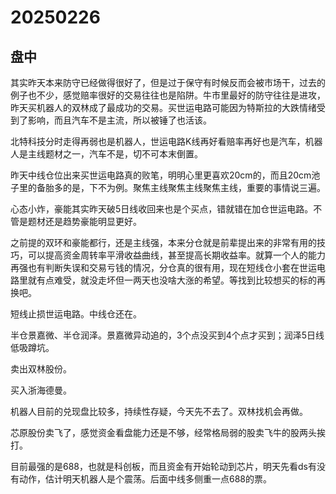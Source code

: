 # 20250226

## 盘中

其实昨天本来防守已经做得很好了，但是过于保守有时候反而会被市场干，过去的例子也不少，感觉赔率很好的交易往往也是陷阱。牛市里最好的防守往往是进攻，昨天买机器人的双林成了最成功的交易。买世运电路可能因为特斯拉的大跌情绪受到了影响，而且汽车不是主流，所以被锤了也活该。

北特科技分时走得再弱也是机器人，世运电路K线再好看赔率再好也是汽车，机器人是主线题材之一，汽车不是，切不可本末倒置。

昨天中线仓位出来买世运电路真的败笔，明明心里更喜欢20cm的，而且20cm池子里的备胎多的是，下不为例。聚焦主线聚焦主线聚焦主线，重要的事情说三遍。

心态小炸，豪能其实昨天破5日线收回来也是个买点，错就错在加仓世运电路。不管是题材还是趋势豪能明显更好。

之前提的双环和豪能都行，还是主线强，本来分仓就是前辈提出来的非常有用的技巧，可以提高资金周转率平滑收益曲线，甚至提高长期收益率。就算一个人的能力再强也有判断失误和交易亏钱的情况，分仓真的很有用，现在短线仓小套在世运电路里就有点难受，就没走坏但一两天也没啥大涨的希望。等找到比较想买的标的再换吧。

短线止损世运电路。中线仓还在。

半仓景嘉微、半仓润泽。景嘉微异动追的，3个点没买到4个点才买到；润泽5日线低吸蹲坑。

卖出双林股份。

买入浙海德曼。

机器人目前的兑现盘比较多，持续性存疑，今天先不去了。双林找机会再做。

芯原股份卖飞了，感觉资金看盘能力还是不够，经常格局弱的股卖飞牛的股两头挨打。

目前最强的是688，也就是科创板，而且资金有开始轮动到芯片，明天先看ds有没有动作，估计明天机器人是个震荡。后面中线多侧重一点688的票。

